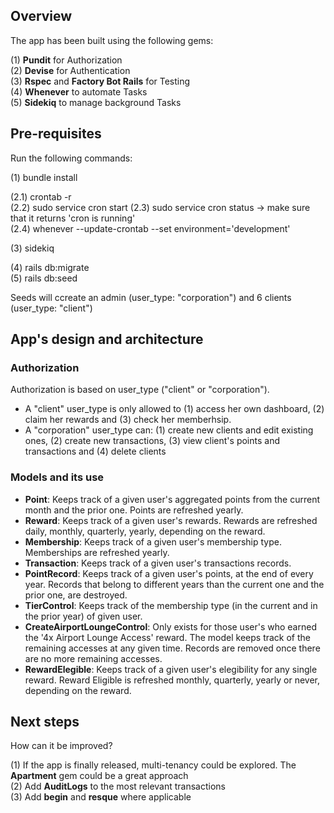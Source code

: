 ## Overview<br>
The app has been built using the following gems:

(1) **Pundit** for Authorization<br>
(2) **Devise** for Authentication<br>
(3) **Rspec** and **Factory Bot Rails** for Testing<br>
(4) **Whenever** to automate Tasks<br>
(5) **Sidekiq** to manage background Tasks<br>

## Pre-requisites<br>
Run the following commands:<br>

(1) bundle install<br>

(2.1) crontab -r<br>
(2.2) sudo service cron start
(2.3) sudo service cron status -> make sure that it returns 'cron is running'<br>
(2.4) whenever --update-crontab --set environment='development'<br>

(3) sidekiq<br>

(4) rails db:migrate<br>
(5) rails db:seed<br>


Seeds will ccreate an admin (user_type: "corporation") and 6 clients (user_type: "client")

## App's design and architecture<br>

### Authorization
Authorization is based on user_type ("client" or "corporation"). 

* A "client" user_type is only allowed to (1) access her own dashboard, (2) claim her rewards and (3) check her memberhsip.
* A "corporation" user_type can: (1) create new clients and edit existing ones, (2) create new transactions, (3) view client's points and transactions and (4) delete clients

### Models and its use

* **Point**: Keeps track of a given user's aggregated points from the current month and the prior one. Points are refreshed yearly. 
* **Reward**: Keeps track of a given user's rewards. Rewards are refreshed daily, monthly, quarterly, yearly, depending on the reward.  
* **Membership**: Keeps track of a given user's membership type. Memberships are refreshed yearly. 
* **Transaction**: Keeps track of a given user's transactions records.
* **PointRecord**: Keeps track of a given user's points, at the end of every year. Records that belong to different years than the current one and the prior one, are destroyed.
* **TierControl**: Keeps track of the membership type (in the current and in the prior year) of given user. 
* **CreateAirportLoungeControl**: Only exists for those user's who earned the '4x Airport Lounge Access' reward. The model keeps track of the remaining accesses at any given time. Records are removed once there are no more remaining accesses.
* **RewardElegible**: Keeps track of a given user's elegibility for any single reward. Reward Eligible is refreshed monthly, quarterly, yearly or never, depending on the reward.

## Next steps<br>
How can it be improved?

(1) If the app is finally released, multi-tenancy could be explored. The **Apartment** gem could be a great approach<br>
(2) Add **AuditLogs** to the most relevant transactions<br>
(3) Add **begin** and **resque** where applicable<br>
